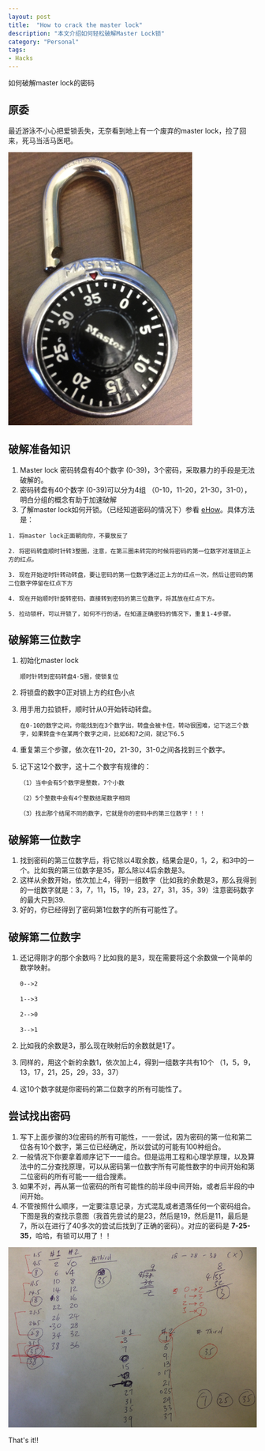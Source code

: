 ```yaml
---
layout: post
title:  "How to crack the master lock"
description: "本文介绍如何轻松破解Master Lock锁" 
category: "Personal"
tags:
- Hacks
---
```



如何破解master lock的密码


## 原委

最近游泳不小心把爱锁丢失，无奈看到地上有一个废弃的master lock，捡了回来，死马当活马医吧。

![master lock](/assets/images/2013/04/29/master_lock.png)

## 破解准备知识
1. Master lock 密码转盘有40个数字 (0-39)，3个密码，采取暴力的手段是无法破解的。
2. 密码转盘有40个数字 (0-39)可以分为4组 （0-10，11-20，21-30，31-0），明白分组的概念有助于加速破解
3. 了解master lock如何开锁。（已经知道密码的情况下）参看 [eHow](http://www.ehow.com/how_4810869_open-master-combination-lock.html)。具体方法是：

`1. 将master lock正面朝向你，不要放反了`

`2. 将密码转盘顺时针转3整圈，注意，在第三圈未转完的时候将密码的第一位数字对准锁正上方的红点。`

`3. 现在开始逆时针转动转盘，要让密码的第一位数字通过正上方的红点一次，然后让密码的第二位数字停留在红点下方`

`4. 现在开始顺时针旋转密码，直接转到密码的第三位数字，将其放在红点下方。`

`5. 拉动锁杆，可以开锁了，如何不行的话，在知道正确密码的情况下，重复1-4步骤。`


## 破解第三位数字
1. 初始化master lock

	`顺时针转到密码转盘4-5圈，使锁复位`
2. 将锁盘的数字0正对锁上方的红色小点
3. 用手用力拉锁杆，顺时针从0开始转动转盘。

	`在0-10的数字之间，你能找到在3个数字出，转盘会被卡住，转动很困难，记下这三个数字，如果转盘卡在某两个数字之间，比如6和7之间，就记下6.5`

4. 重复第三个步骤，依次在11-20，21-30，31-0之间各找到三个数字。

5. 记下这12个数字，这十二个数字有规律的：

	`（1）当中会有5个数字是整数，7个小数`
	
	`（2）5个整数中会有4个整数结尾数字相同`
	
	`（3）找出那个结尾不同的数字，它就是你的密码中的第三位数字！！！`
	

## 破解第一位数字
1. 找到密码的第三位数字后，将它除以4取余数，结果会是0，1，2，和3中的一个。比如我的第三位数字是35，那么除以4后余数是3。
2. 这样从余数开始，依次加上4，得到一组数字（比如我的余数是3，那么我得到的一组数字就是：3，7，11，15，19，23，27，31，35，39）注意密码数字的最大只到39.
3. 好的，你已经得到了密码第1位数字的所有可能性了。

## 破解第二位数字
1. 还记得刚才的那个余数吗？比如我的是3，现在需要将这个余数做一个简单的数学映射。

	`0-->2`
	
	`1-->3`
	
	`2-->0`
	
	`3-->1`	
2. 比如我的余数是3，那么现在映射后的余数就是1了。
3. 同样的，用这个新的余数1，依次加上4，得到一组数字共有10个 （1，5，9，13，17，21，25，29，33，37）
4. 这10个数字就是你密码的第二位数字的所有可能性了。

## 尝试找出密码

1. 写下上面步骤的3位密码的所有可能性，一一尝试，因为密码的第一位和第二位各有10个数字，第三位已经确定，所以尝试的可能有100种组合。
2. 一般情况下你要拿着顺序记下一一组合。但是运用工程和心理学原理，以及算法中的二分查找原理，可以从密码第一位数字所有可能性数字的中间开始和第二位密码的所有可能一一组合搜素。
3. 如果不对，再从第一位密码的所有可能性的前半段中间开始，或者后半段的中间开始。
4. 不管按照什么顺序，一定要注意记录，方式混乱或者遗落任何一个密码组合。下图是我的查找示意图（我首先尝试的是23，然后是19，然后是11，最后是7，所以在进行了40多次的尝试后找到了正确的密码）。对应的密码是 **7-25-35**，哈哈，有锁可以用了！！


![master lock crack](/assets/images/2013/04/29/master_lock_crack.png)


That's it!!

